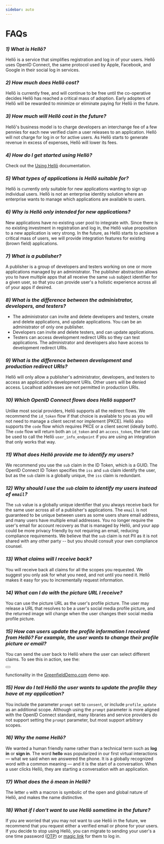 ```yaml
---
sidebar: auto
---
```


# FAQs

<div id="faqs">
<!-- FAQs should be below this -->


### *1) What is Hellō?* 

Hellō is a service that simplifies registration and log in of your users. Hellō uses OpenID Connect, the same protocol used by Apple, Facebook, and Google in their social log in services. 

### *2) How much does Hellō cost?*

Hellō is currently free, and will continue to be free until the co-operative decides Hellō has reached a critical mass of adoption. Early adopters of Hellō will be rewarded to minimize or eliminate paying for Hellō in the future.

### *3) How much will Hellō cost in the future?*

Hellō's business model is to charge developers an interchange fee of a few pennies for each new verified claim a user releases to an application. Hellō will not charge for log in or for active users. As Hellō starts to generate revenue in excess of expenses, Hellō will lower its fees.

### *4) How do I get started using Hellō?*

Check out the [Using Hellō](/documentation/using-hello.html#_1-app-registration) documentation. 


### *5) What types of applications is Hellō suitable for?*

Hellō is currently only suitable for new applications wanting to sign up individual users. Hellō is not an enterprise identity solution where an enterprise wants to manage which applications are available to users.

### *6) Why is Hellō only intended for new applications?*

New applications have no existing user pool to integrate with. Since there is no existing investment in registration and log in, the Hellō value proposition to a new application is very strong. In the future, as Hellō starts to achieve a critical mass of users, we will provide integration features for existing (brown field) applications.

### *7) What is a publisher?*

A publisher is a group of developers and testers working on one or more applications managed by an administrator. The publisher abstraction allows you to have multiple apps that all receive the same `sub` subject identifier for a given user, so that you can provide user's a holistic experience across all of your apps if desired.

### *8) What is the difference between the administrator, developers, and testers?*

- The administrator can invite and delete developers and testers, create and delete applications, and update applications. You can be an administrator of only one publisher.
- Developers can invite and delete testers, and can update applications.
- Testers can access development redirect URIs so they can test applications. The administrator and developers also have access to development redirect URIs.

### *9) What is the difference between development and production redirect URIs?*

Hellō will only allow a publisher's administrator, developers, and testers to access an application's development URIs. Other users will be denied access. Localhost addresses are not permitted in production URIs.

### *10) Which OpenID Connect flows does Hellō support?*

Unlike most social providers, Hellō supports all the redirect flows. We recommend the `id_token` flow if that choice is available to you as you will not need to manage a client secret nor implement [PKCE]. Hellō also supports the `code` flow which requires PKCE or a client secret (ideally both). The `code` flow will return both an `id_token` and an `access_token`, the later can be used to call the Hellō `user_info_endpoint` if you are using an integration that only works that way.

### *11) What does Hellō provide me to identify my users?*

We recommend you use the `sub` claim in the ID Token, which is a GUID. The OpenID Connect ID Token specifies the `iss` and `sub` claim identify the user, but as the `sub` claim is a globally unique, the `iss` claim is redundant. 

### *12) Why should I use the `sub` claim to identify my users instead of `email`?*

The `sub` value is a globally unique identifier that you always receive back for the same user across all of a publisher's applications. The `email` is not guaranteed to be unique between users as some users share email address, and many users have multiple email addresses. You no longer require the user's email for account recovery as that is managed by Hellō, and your app could be more privacy friendly by not requiring an email, reducing compliance requirements. We believe that the `sub` claim is not PII as it is not shared with any other party -- but you should consult your own compliance counsel.

### *13) What claims will I receive back?*

You will receive back all claims for all the scopes you requested. We suggest you only ask for what you need, and not until you need it. Hellō makes it easy for you to incrementally request information.

### *14) What can I do with the picture URL I receive?*

You can use the picture URL as the user's profile picture. The user may release a URL that resolves to be a user's social media profile picture, and the returned image will change when the user changes their social media profile picture. 

### *15) How can users update the profile information I received from Hellō? For example, the user wants to change their profile picture or email?*

You can send the user back to Hellō where the user can select different claims. To see this in action, see the:

<button class="hello-btn hello-btn-white-and-static" data-label="ō&nbsp;&nbsp;&nbsp;Update Profile with Hellō"></button> 

functionality in the [GreenfieldDemo.com](https://greenfielddemo.com) demo app.


### *15) How do I tell Hellō the user wants to update the profile they have at my application?*

You include the parameter `prompt` set to `consent`, or include `profile_update` as an additional scope. Although using the `prompt` parameter is more aligned with the OpenID Connect standard, many libraries and service providers do not support setting the `prompt` parameter, but most support arbitrary scopes.


### *16) Why the name Hellō?*
We wanted a human friendly name rather than a technical term such as **log in** or **sign in**. The word **hello** was popularized in our first virtual interactions — what we said when we answered the phone. It is a globally recognized word with a common meaning — and it is the start of a conversation. When a user clicks Hellō, they are starting a conversation with an application. 

### *17) What does the ō mean in Hellō?*

The letter `o` with a macron is symbolic of the open and global nature of Hellō, and makes the name distinctive.

### *18) What if I don't want to use Hellō sometime in the future?*

If you are worried that you may not want to use Hellō in the future, we recommend that you request either a verified email or phone for your users. If you decide to stop using Hellō, you can migrate to sending your user's a one time password ([OTP](https://en.wikipedia.org/wiki/One-time_password)) or [magic link](https://postmarkapp.com/blog/magic-links) for them to log in.


<!-- FAQs should be above this -->
</div>
